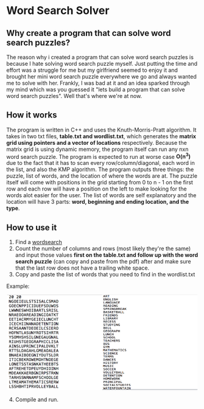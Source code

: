 # Word Search Solver
## Why create a program that can solve word search puzzles?
The reason why i created a program that can solve word search puzzles is because I hate solving word search puzzle myself. Just putting the time and effort was a struggle for me but my girlfriend seemed to enjoy it and brought her mini word search puzzle everywhere we go and always wanted me to solve with her. Frankly, I was bad at it and an idea sparked through my mind which was you guessed it "lets build a program that can solve word search puzzles". Well that's where we're at now.

## How it works
The program is written in C++ and uses the Knuth-Morris-Pratt algorithm. It takes in two txt files, **table.txt and wordlist.txt**, which generates the **matrix grid using pointers and a vector of locations** respectively. Because the matrix grid is using dynamic memory, the program itself can run any nxn word search puzzle. The program is expected to run at worse case **O(n<sup>3</sup>)** due to the fact that it has to scan every row/column/diagonal, each word in the list, and also the KMP algorithm. The program outputs three things: the puzzle, list of words, and the location of where the words are at. The puzzle itself will come with positions in the grid starting from 0 to n - 1 on the first row and each row will have a position on the left to make looking for the words alot easier for the user. The list of words are self explanatory and the location will have 3 parts: **word, beginning and ending location, and the type**.

## How to use it
1. Find a [wordsearch](https://www.brainzilla.com/word-games/word-search/printable)
2. Count the number of columns and rows (most likely they're the same) and input those values **first on the table.txt and follow up with the word search puzzle** (can copy and paste from the pdf) after and make sure that the last row does not have a trailing white space.
3. Copy and paste the list of words that you need to find in the wordlist.txt

Example:
<p align="center">
<img src="docs/TableExample.png" width="250" height="250"/><img src ="docs/WordListsExample.png" width="250" height="250"/>
</p>

4. Compile and run.
